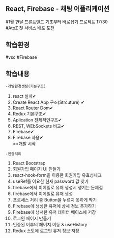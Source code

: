 ## React, Firebase - 채팅 어플리케이션 
#1월 한달 프론트앤드 기초부터 바로잡기 프로젝트 17/30<br>
#AtoZ 첫 서비스 배포 도전

## 학습환경
#vsc
#Firebase

## 학습내용

`-개발환경셋팅(기본구조)`
1. react 설치✔ 
2. Create React App 구조(Strcuture) ✔
3. React Router Dom✔<br>
4. Redux 기본구조✔
5. Aplication 전체적인구조✔
6. REST, WEbSockets 비교✔
7. Firebase✔
8. Firebase 사용✔<br>
=>개발 시작

`-인증처리`
1. React Bootstrap
2. 회원가입 페이지 UI 만들기
3. react-hook-form을 이용한 회원가입 유효성체크
4. useRef를 이요한 현재 password 값 찾기
5. firebase에서 이메일로 유저 생성시 생기는 문제점
6. firebase에서 이메일로 유저 생성
7. 프로세스 처리 중 Button을 누르지 못하게 막기
8. Firebase에 생성한 유저에 상세 정보 추가하기
9. Firebase에 생서한 유저 데이터 베이스에 저장
10. 로그인 페이지 만들기
11. 인증된 이후의 페이지 이동 & useHistory
12. Redux 스토에 로그인 유저 정보 저장

